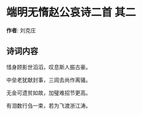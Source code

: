 # 端明无惰赵公哀诗二首  其二

**作者**: 刘克庄

## 诗词内容

惜身顾影世滔滔，叹息斯人振古豪。

中垒老犹献封事，三闾去尚作离骚。

无金可遗贫如故，加璧难招节更高。

有泪数行刍一束，若为飞渡浙江涛。

